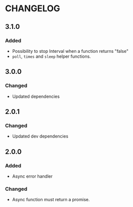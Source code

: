 # CHANGELOG

## 3.1.0
### Added
- Possibility to stop Interval when a function returns "false"
- ``poll``, ``times`` and ``sleep`` helper functions.

## 3.0.0
### Changed
- Updated dependencies

## 2.0.1
### Changed
- Updated dev dependencies

## 2.0.0
### Added
- Async error handler

### Changed
- Async function must return a promise.